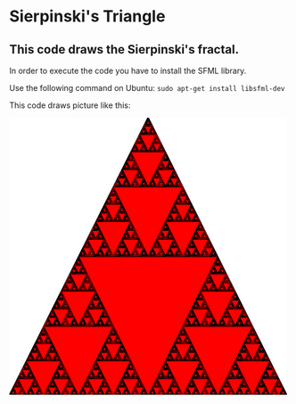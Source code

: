 # Sierpinski's Triangle
## This code draws the Sierpinski's fractal.

In order to execute the code you have to install the SFML library.

Use the following command on Ubuntu: ``sudo apt-get install libsfml-dev``

This code draws picture like this:

<img src="/triangle_sierpinski.png" alt="Sierpinski's Triangle after 9 iterations"/>
